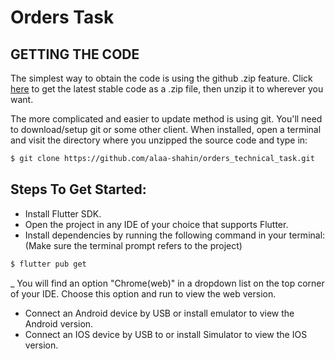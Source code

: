 # Orders Task

## GETTING THE CODE
The simplest way to obtain the code is using the github .zip feature. Click [here](https://github.com/alaa-shahin/orders_technical_task/archive/refs/heads/main.zip) to get the latest stable code as a .zip file, then unzip it to wherever you want.

The more complicated and easier to update method is using git. You'll need to download/setup git or some other client. When installed, open a terminal and visit the directory where you unzipped the source code and type in:
```sh
$ git clone https://github.com/alaa-shahin/orders_technical_task.git
```
## Steps To Get Started:

 - Install Flutter SDK.
 - Open the project in any IDE of your choice that supports Flutter.
 - Install dependencies by running the following command in your terminal: (Make sure the terminal prompt refers to the project)
 ```sh
 $ flutter pub get
 ```

 _ You will find an option "Chrome(web)" in a dropdown list on the top corner of your IDE. Choose this option and run to view the web version.
 - Connect an Android device by USB or install emulator to view the Android version.
 - Connect an IOS device by USB to or install Simulator to view the IOS version.
